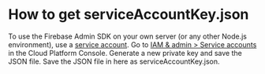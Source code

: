 # How to get serviceAccountKey.json

To use the Firebase Admin SDK on your own server (or any other Node.js environment), use a [service account](https://cloud.google.com/compute/docs/authentication). Go to [IAM & admin > Service accounts](https://console.cloud.google.com/iam-admin/serviceaccounts) in the Cloud Platform Console. Generate a new private key and save the JSON file. Save the JSON file in here as serviceAccountKey.json.